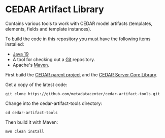 CEDAR Artifact Library
======================

Contains various tools to work with CEDAR model artifacts (templates, elements, fields and template instances).

To build the code in this repository you must have the following items installed:

+ [Java 19](http://www.oracle.com/technetwork/java/javase/downloads/index.html)
+ A tool for checking out a [Git](http://git-scm.com/) repository.
+ Apache's [Maven](http://maven.apache.org/index.html).

First build the [CEDAR parent project](https://github.com/metadatacenter/cedar-parent) and the [CEDAR Server Core Library](https://github.com/metadatacenter/cedar-server-core-library).

Get a copy of the latest code:

    git clone https://github.com/metadatacenter/cedar-artifact-tools.git

Change into the cedar-artifact-tools directory:

    cd cedar-artifact-tools 

Then build it with Maven:

    mvn clean install


